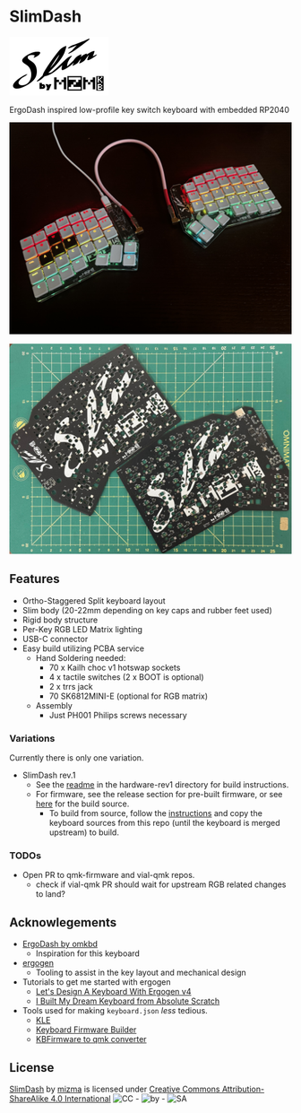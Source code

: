 # SlimDash

![SlimDash-Logo](./Assets/SlimDash_Logo-small.png)

ErgoDash inspired low-profile key switch keyboard with embedded RP2040

![SlimDash rev.1](./Assets/SlimDash_Build_Sample.jpg)

![PCB Image](./hardware-rev1/Assets/PCB1.jpg)

## Features

* Ortho-Staggered Split keyboard layout
* Slim body (20-22mm depending on key caps and rubber feet used)
* Rigid body structure
* Per-Key RGB LED Matrix lighting
* USB-C connector
* Easy build utilizing PCBA service
  * Hand Soldering needed:
    * 70 x Kailh choc v1 hotswap sockets
    * 4 x tactile switches (2 x BOOT is optional)
    * 2 x trrs jack
    * 70 SK6812MINI-E (optional for RGB matrix)
  * Assembly
    * Just PH001 Philips screws necessary

### Variations

Currently there is only one variation.

* SlimDash rev.1
  * See the [readme](./hardware-rev1/README.md) in the hardware-rev1
    directory for build instructions.
  * For firmware, see the release section for pre-built firmware,
    or see [here](./firmware/keyboards/mzmkb/slimdash/) for the build source.
    * To build from source, follow the [instructions](https://docs.qmk.fm/newbs_getting_started)
      and copy the keyboard sources from this repo (until the keyboard
      is merged upstream) to build.

### TODOs

* Open PR to qmk-firmware and vial-qmk repos.
  * check if vial-qmk PR should wait for upstream RGB related changes to land?

## Acknowlegements

* [ErgoDash by omkbd](https://github.com/omkbd/ErgoDash)
  * Inspiration for this keyboard
* [ergogen](https://github.com/ergogen/ergogen)
  * Tooling to assist in the key layout and mechanical design
* Tutorials to get me started with ergogen
  * [Let's Design A Keyboard With Ergogen v4](https://flatfootfox.com/ergogen-part2-outlines/)
  * [I Built My Dream Keyboard from Absolute Scratch](https://www.youtube.com/watch?v=7UXsD7nSfDY)
* Tools used for making `keyboard.json` _less_ tedious.
  * [KLE](https://www.keyboard-layout-editor.com/)
  * [Keyboard Firmware Builder](https://kbfirmware.com/)
  * [KBFirmware to qmk converter](https://noroadsleft.github.io/kbf_qmk_converter/)

## License

[SlimDash](https://github.com/mizma/SlimDash) by
[mizma](https://github.com/mizma) is licensed under
[Creative Commons Attribution-ShareAlike 4.0 International](https://creativecommons.org/licenses/by-sa/4.0/?ref=chooser-v1)
<img alt='CC' src='https://mirrors.creativecommons.org/presskit/icons/cc.svg?ref=chooser-v1' height='16pt'> -
<img alt='by' src='https://mirrors.creativecommons.org/presskit/icons/by.svg?ref=chooser-v1' height='16pt'> -
<img alt='SA' src='https://mirrors.creativecommons.org/presskit/icons/sa.svg?ref=chooser-v1' height='16pt'>
